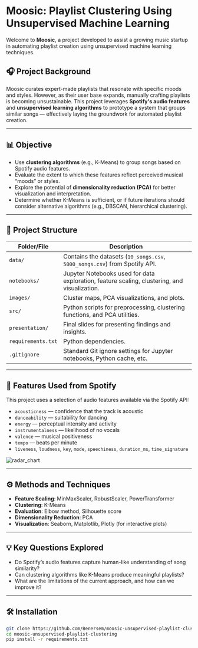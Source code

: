 # Moosic: Playlist Clustering Using Unsupervised Machine Learning

Welcome to **Moosic**, a project developed to assist a growing music startup in automating playlist creation using unsupervised machine learning techniques.

## 🎧 Project Background

Moosic curates expert-made playlists that resonate with specific moods and styles. However, as their user base expands, manually crafting playlists is becoming unsustainable. This project leverages **Spotify's audio features** and **unsupervised learning algorithms** to prototype a system that groups similar songs — effectively laying the groundwork for automated playlist creation.

---

## 📊 Objective

- Use **clustering algorithms** (e.g., K-Means) to group songs based on Spotify audio features.
- Evaluate the extent to which these features reflect perceived musical “moods” or styles.
- Explore the potential of **dimensionality reduction (PCA)** for better visualization and interpretation.
- Determine whether K-Means is sufficient, or if future iterations should consider alternative algorithms (e.g., DBSCAN, hierarchical clustering).

---

## 📁 Project Structure

| Folder/File            | Description |
|------------------------|-------------|
| `data/`                | Contains the datasets (`10_songs.csv`, `5000_songs.csv`) from Spotify API. |
| `notebooks/`           | Jupyter Notebooks used for data exploration, feature scaling, clustering, and visualization. |
| `images/`              | Cluster maps, PCA visualizations, and plots. |
| `src/`                 | Python scripts for preprocessing, clustering functions, and PCA utilities. |
| `presentation/`        | Final slides for presenting findings and insights. |
| `requirements.txt`     | Python dependencies. |
| `.gitignore`           | Standard Git ignore settings for Jupyter notebooks, Python cache, etc. |

---

## 🧪 Features Used from Spotify

This project uses a selection of audio features available via the Spotify API:

- `acousticness` — confidence that the track is acoustic
- `danceability` — suitability for dancing
- `energy` — perceptual intensity and activity
- `instrumentalness` — likelihood of no vocals
- `valence` — musical positiveness
- `tempo` — beats per minute
- `liveness`, `loudness`, `key`, `mode`, `speechiness`, `duration_ms`, `time_signature`

![radar_chart](https://github.com/user-attachments/assets/ac3f6d99-3e1a-4c2f-b1a7-88d2bfb723f5)

---

## ⚙️ Methods and Techniques

- **Feature Scaling**: MinMaxScaler, RobustScaler, PowerTransformer
- **Clustering**: K-Means
- **Evaluation**: Elbow method, Silhouette score
- **Dimensionality Reduction**: PCA
- **Visualization**: Seaborn, Matplotlib, Plotly (for interactive plots)

---

## 💡 Key Questions Explored

- Do Spotify’s audio features capture human-like understanding of song similarity?
- Can clustering algorithms like K-Means produce meaningful playlists?
- What are the limitations of the current approach, and how can we improve it?

---

## 🛠 Installation

```bash
git clone https://github.com/Benersem/moosic-unsupervised-playlist-clustering.git
cd moosic-unsupervised-playlist-clustering
pip install -r requirements.txt
